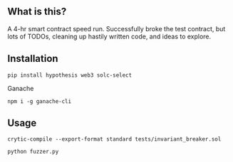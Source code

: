 ## What is this?

A 4-hr smart contract speed run. Successfully broke the test contract, but lots of TODOs, cleaning up hastily written code, and ideas to explore.

## Installation

```shell
pip install hypothesis web3 solc-select 
```

Ganache
```
npm i -g ganache-cli
```
## Usage

```shell
crytic-compile --export-format standard tests/invariant_breaker.sol
```

```
python fuzzer.py
```